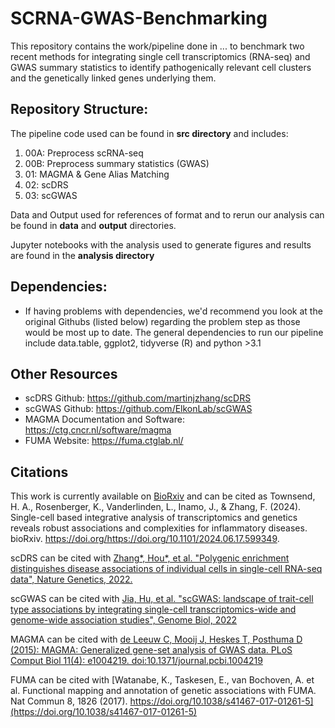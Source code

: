 # SCRNA-GWAS-Benchmarking
This repository contains the work/pipeline done in ... to benchmark two recent methods for integrating single cell transcriptomics (RNA-seq) and GWAS summary statistics to identify pathogenically relevant cell clusters and the genetically linked genes underlying them.

## Repository Structure: 
The pipeline code used can be found in **src directory** and includes:
1. 00A: Preprocess scRNA-seq
2. 00B: Preprocess summary statistics (GWAS)
3. 01: MAGMA & Gene Alias Matching
4. 02: scDRS
5. 03: scGWAS

Data and Output used for references of format and to rerun our analysis can be found in **data** and **output** directories.

Jupyter notebooks with the analysis used to generate figures and results are found in the **analysis directory**

## Dependencies:
- If having problems with dependencies, we'd recommend you look at the original Githubs (listed below) regarding the problem step as those would be most up to date. The general dependencies to run our pipeline include data.table, ggplot2, tidyverse (R) and python >3.1

## Other Resources
- scDRS Github: https://github.com/martinjzhang/scDRS
- scGWAS Github: https://github.com/ElkonLab/scGWAS
- MAGMA Documentation and Software: https://ctg.cncr.nl/software/magma
- FUMA Website: https://fuma.ctglab.nl/

## Citations
This work is currently available on [BioRxiv](https://www.biorxiv.org/content/10.1101/2024.06.17.599349v1) and can be cited as Townsend, H. A., Rosenberger, K., Vanderlinden, L., Inamo, J., & Zhang, F. (2024). Single-cell based integrative analysis of transcriptomics and genetics reveals robust associations and complexities for inflammatory diseases. bioRxiv. https://doi.org/https://doi.org/10.1101/2024.06.17.599349. 

scDRS can be cited with [Zhang*, Hou*, et al. "Polygenic enrichment distinguishes disease associations of individual cells in single-cell RNA-seq data", Nature Genetics, 2022.](https://www.nature.com/articles/s41588-022-01167-z)

scGWAS can be cited with [Jia, Hu, et al. "scGWAS: landscape of trait-cell type associations by integrating single-cell transcriptomics-wide and genome-wide association studies", Genome Biol, 2022](https://genomebiology.biomedcentral.com/articles/10.1186/s13059-022-02785-w)

MAGMA can be cited with [de Leeuw C, Mooij J, Heskes T, Posthuma D (2015): MAGMA: Generalized gene-set analysis of GWAS data. PLoS Comput Biol 11(4): e1004219. doi:10.1371/journal.pcbi.1004219](http://journals.plos.org/ploscompbiol/article?id=10.1371%2Fjournal.pcbi.1004219)

FUMA can be cited with [Watanabe, K., Taskesen, E., van Bochoven, A. et al. Functional mapping and annotation of genetic associations with FUMA. Nat Commun 8, 1826 (2017). https://doi.org/10.1038/s41467-017-01261-5](https://doi.org/10.1038/s41467-017-01261-5)




